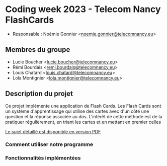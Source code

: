 # Coding week 2023 - Telecom Nancy FlashCards 
* Responsable : Noémie Gonnier <<noemie.gonnier@telecomnancy.eu>>

## Membres du groupe
* Lucie Boucher <<lucie.boucher@telecomnancy.eu>>
* Rémi Bourdais <<remi.bourdais@telecomnancy.eu>>
* Louis Chatard <<louis.chatard@telecomnancy.eu>>
* Lola Montignier <<lola.montignier@telecomnancy.eu>>

## Description du projet

Ce projet implémente une application de Flash Cards. Les Flash Cards sont un système d'apprentissage qui utilise des cartes avec d'un côté une question et la réponse associée au dos. L'intérêt de cette méthode est de la pratiquer régulièrement, en triant les cartes et en mettant en premier celles 

[Le sujet détaillé est disponible en version PDF](./Documents/CodingWeek%202022-2023%20-%20Sujet.pdf)
### Comment utiliser notre programme

### Fonctionnalités implémentées

